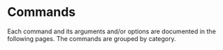 # Commands

Each command and its arguments and/or options are documented in the following pages. The commands are grouped by category.

<!-- TODO: add list of categories here -->
